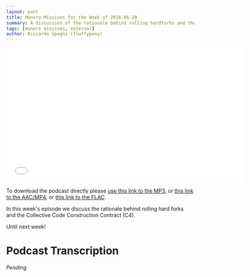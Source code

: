 ```yaml
---
layout: post
title: Monero Missives for the Week of 2016-06-20
summary: A discussion of the rationale behind rolling hardforks and the C4 code contract
tags: [monero missives, external]
author: Riccardo Spagni (fluffypony)
---
```


<div class="text-center"><iframe style="border: none" src="//html5-player.libsyn.com/embed/episode/id/4447222/height/360/width/640/theme/legacy/autoplay/no/autonext/no/thumbnail/yes/preload/no/no_addthis/no/direction/backward/no-cache/true/" height="360" width="640" scrolling="no"  allowfullscreen webkitallowfullscreen mozallowfullscreen oallowfullscreen msallowfullscreen></iframe></div>

To download the podcast directly please [use this link to the MP3](http://traffic.libsyn.com/monero/Monero_Missives_Podcast_for_the_week_of_2016-06-20.mp3), or [this link to the AAC/MP4](http://traffic.libsyn.com/monero/Monero_Missives_Podcast_for_the_week_of_2016-06-20.mp4), or [this link to the FLAC](http://traffic.libsyn.com/monero/Monero_Missives_Podcast_for_the_week_of_2016-06-20.flac).

In this week's episode we discuss the rationale behind rolling hard forks and the Collective Code Construction Contract (C4). 

Until next week!

# Podcast Transcription

*Pending*
